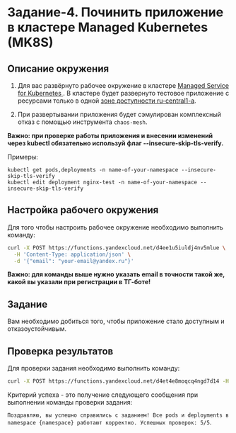 # Задание-4. Починить приложение в кластере Managed Kubernetes (MK8S)

## Описание окружения <a id="environment"/></a>

1. Для вас развёрнуто рабочее окружение в кластере [Managed Service for Kubernetes ](https://yandex.cloud/docs/managed-kubernetes). В кластере будет развернуто тестовое приложение с ресурсами только в одной [зоне доступности ru-central1-a]((https://yandex.cloud/ru/docs/overview/concepts/geo-scope)).

2. При развертывании приложения будет сэмулирован комплексный отказ с помощью инструмента `chaos-mesh`.

**Важно: при проверке работы приложения и внесении изменений через kubectl обязательно используй флаг --insecure-skip-tls-verify.** 

Примеры:  
```
kubectl get pods,deployments -n name-of-your-namespace --insecure-skip-tls-verify
kubectl edit deployment nginx-test -n name-of-your-namespace --insecure-skip-tls-verify 
```

## Настройка рабочего окружения <a id="deploy"/></a>

Для того чтобы настроить рабочее окружение необходимо выполнить команду:
```bash
curl -X POST https://functions.yandexcloud.net/d4ee1u5iuldj4nv5mlue \
  -H 'Content-Type: application/json' \
  -d '{"email": "your-email@yandex.ru"}'
```

**Важно: для команды выше нужно указать email в точности такой же, какой вы указали при регистрации в ТГ-боте!**

## Задание <a id="task"/></a>

Вам необходимо добиться того, чтобы приложение стало доступным и отказоустойчивым.


## Проверка результатов <a id="check"/></a>

Для проверки задания необходимо выполнить команду:
```bash
curl -X POST https://functions.yandexcloud.net/d4et4e8moqcq4ngd7d14 -H 'Content-Type: application/json' -d '{"namespace": "your-namespace"}'
```

Критерий успеха - это получение следующего сообщения при выполнении команды проверки задания:

`Поздравляю, вы успешно справились с заданием! Все pods и deployments в namespace {namespace} работают корректно. Успешных проверок: 5/5`.

